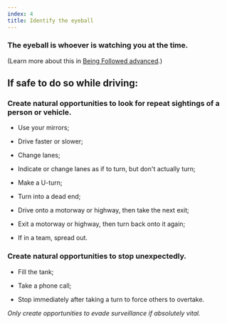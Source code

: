 ```yaml
---
index: 4
title: Identify the eyeball
---
```

### The eyeball is whoever is watching you at the time. 

(Learn more about this in [Being Followed advanced](umbrella://work/being-followed/advanced).)

## If safe to do so while driving:

### Create natural opportunities to look for repeat sightings of a person or vehicle.

*   Use your mirrors;

*   Drive faster or slower;

*	Change lanes;

*   Indicate or change lanes as if to turn, but don't actually turn;

*	Make a U-turn;

*	Turn into a dead end;

*	Drive onto a motorway or highway, then take the next exit;

*	Exit a motorway or highway, then turn back onto it again;

*	If in a team, spread out.

### Create natural opportunities to stop unexpectedly.

*   Fill the tank;

*	Take a phone call;

*   Stop immediately after taking a turn to force others to overtake.

*Only create opportunities to evade surveillance if absolutely vital.*